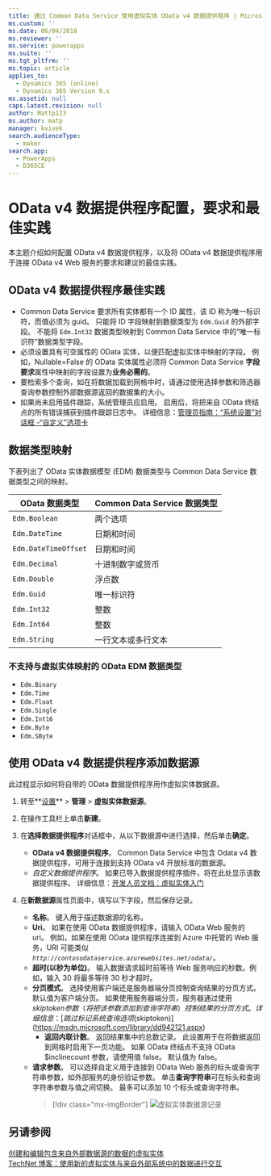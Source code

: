 ```yaml
---
title: 通过 Common Data Service 使用虚拟实体 OData v4 数据提供程序 | MicrosoftDocs
ms.custom: ''
ms.date: 06/04/2018
ms.reviewer: ''
ms.service: powerapps
ms.suite: ''
ms.tgt_pltfrm: ''
ms.topic: article
applies_to:
  - Dynamics 365 (online)
  - Dynamics 365 Version 9.x
ms.assetid: null
caps.latest.revision: null
author: Mattp123
ms.author: matp
manager: kvivek
search.audienceType:
  - maker
search.app:
  - PowerApps
  - D365CE
---
```


# <a name="odata-v4-data-provider-configuration-requirements-and-best-practices"></a>OData v4 数据提供程序配置，要求和最佳实践

本主题介绍如何配置 OData v4 数据提供程序，以及将 OData v4 数据提供程序用于连接 OData v4 Web 服务的要求和建议的最佳实践。 

## <a name="odata-v4-data-provider-best-practices"></a>OData v4 数据提供程序最佳实践

- Common Data Service 要求所有实体都有一个 ID 属性，该 ID 称为唯一标识符，而值必须为 guid。  只能将 ID 字段映射到数据类型为 `Edm.Guid` 的外部字段。  不能将 `Edm.Int32` 数据类型映射到 Common Data Service 中的“唯一标识符”数据类型字段。
-  必须设置具有可空属性的 OData 实体，以便匹配虚拟实体中映射的字段。 例如，Nullable=False 的 OData 实体属性必须将 Common Data Service **字段要求**属性中映射的字段设置为**业务必需的**。 
- 要检索多个查询，如在将数据加载到网格中时，请通过使用选择参数和筛选器查询参数控制外部数据源返回的数据集的大小。
- 如果尚未启用插件跟踪，系统管理员应启用。 启用后，将把来自 OData 终结点的所有错误捕获到插件跟踪日志中。 详细信息：[管理员指南：“系统设置”对话框 -“自定义”选项卡](/dynamics365/customer-engagement/admin/system-settings-dialog-box-customization-tab) 

## <a name="data-type-mapping"></a>数据类型映射

下表列出了 OData 实体数据模型 (EDM) 数据类型与 Common Data Service 数据类型之间的映射。 

|OData 数据类型|Common Data Service 数据类型  |
|---------|---------|
|`Edm.Boolean`|两个选项|
|`Edm.DateTime`|日期和时间|
|`Edm.DateTimeOffset`|日期和时间|
|`Edm.Decimal`|十进制数字或货币|
|`Edm.Double`|浮点数|
|`Edm.Guid`|唯一标识符|
|`Edm.Int32`|整数|
|`Edm.Int64`|整数|
|`Edm.String`|一行文本或多行文本|


### <a name="odata-edm-data-types-that-are-not-supported-for-mapping-with-virtual-entities"></a>不支持与虚拟实体映射的 OData EDM 数据类型 

- `Edm.Binary`
- `Edm.Time` 
- `Edm.Float`
- `Edm.Single` 
- `Edm.Int16` 
- `Edm.Byte` 
- `Edm.SByte`

 
## <a name="add-a-data-source-using-the-odata-v4-data-provider"></a>使用 OData v4 数据提供程序添加数据源

此过程显示如何将自带的 OData 数据提供程序用作虚拟实体数据源。   
  
1. 转至**[设置](../model-driven-apps/advanced-navigation.md#settings)** > **管理** > **虚拟实体数据源**。  
1. 在操作工具栏上单击**新建**。  
1. 在**选择数据提供程序**对话框中，从以下数据源中进行选择，然后单击**确定**。  
  
    - **OData v4 数据提供程序**。 Common Data Service 中包含 Odata v4 数据提供程序，可用于连接到支持 OData v4 开放标准的数据源。  
    - *自定义数据提供程序*。 如果已导入数据提供程序插件，将在此处显示该数据提供程序。 详细信息：[开发人员文档：虚拟实体入门](/dynamics365/customer-engagement/developer/virtual-entities/get-started-ve)  
    
1. 在**新数据源**属性页面中，填写以下字段，然后保存记录。  
  
    - **名称**。 键入用于描述数据源的名称。  
    - **Uri**。 如果在使用 OData 数据提供程序，请输入 OData Web 服务的 uri。 例如，如果在使用 OData 提供程序连接到 Azure 中托管的 Web 服务，URI 可能类似 *`http://contosodataservice.azurewebsites.net/odata/`*。  
    - **超时(以秒为单位)**。 输入数据请求超时前等待 Web 服务响应的秒数。例如，输入 30 将最多等待 30 秒才超时。  
    - **分页模式**。 选择使用客户端还是服务器端分页控制查询结果的分页方式。 默认值为客户端分页。 如果使用服务器端分页，服务器通过使用 $skiptoken 参数（将把该参数添加到查询字符串）控制结果的分页方式。 详细信息：[跳过标记系统查询选项 ($skiptoken)](https://msdn.microsoft.com/library/dd942121.aspx)  
        -  **返回内联计数**。 返回结果集中的总数记录。 此设置用于在将数据返回到网格时启用下一页功能。 如果 OData 终结点不支持 OData $inclinecount 参数，请使用值 false。 默认值为 false。
    - **请求参数**。 可以选择自定义用于连接到 OData Web 服务的标头或查询字符串参数，如外部服务的身份验证参数。 单击**查询字符串**可在标头和查询字符串参数与值之间切换。 最多可以添加 10 个标头或查询字符串。 
        > [!div class="mx-imgBorder"] 
        > ![虚拟实体数据源记录](media/virtual-entity-data-source.png) 


## <a name="see-also"></a>另请参阅  

[创建和编辑包含来自外部数据源的数据的虚拟实体](create-edit-virtual-entities.md) <br/>
[TechNet 博客：使用新的虚拟实体与来自外部系统中的数据进行交互](https://blogs.technet.microsoft.com/lystavlen/2017/09/08/virtual-entities/)
